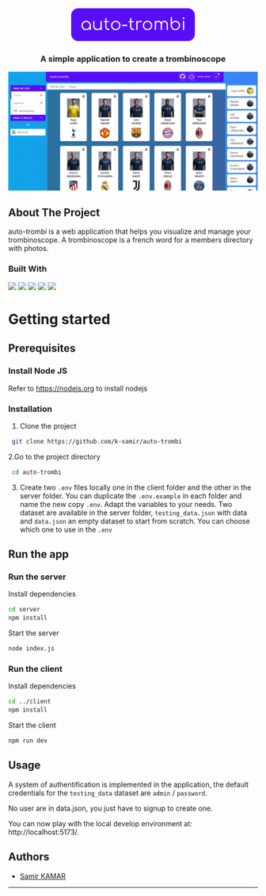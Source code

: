 </br>
</br>

<div align="center">
  <picture>
    <img src="https://github.com/k-samir/auto-trombi/blob/main/img/auto-trombi.png" width="250" alt="Logo"/>
  </picture>
  
  <h3 align="center">A simple application to create a trombinoscope</h3>
  </a>
</div>

![autotrombi screenshot](https://github.com/k-samir/auto-trombi/blob/main/img/auto-trombi-screenshot.png)

## About The Project
auto-trombi is a web application that helps you visualize and manage your trombinoscope. A trombinoscope is a french word for a members directory with photos.

### Built With

<div>
<img src="https://img.shields.io/badge/-ReactJs-61DAFB?logo=react&logoColor=white&style=for-the-badge" />
<img src="https://img.shields.io/badge/vite-%23646CFF.svg?style=for-the-badge&logo=vite&logoColor=white" />
<img src="https://img.shields.io/badge/tailwindcss-%2338B2AC.svg?style=for-the-badge&logo=tailwind-css&logoColor=white"/>
<img src="https://img.shields.io/badge/node.js-6DA55F?style=for-the-badge&logo=node.js&logoColor=white"/>
<img src="https://img.shields.io/badge/express.js-%23404d59.svg?style=for-the-badge&logo=express&logoColor=%2361DAFB"/>
</div>


# Getting started

## Prerequisites

### Install Node JS
Refer to https://nodejs.org to install nodejs

### Installation

1. Clone the project
```bash
 git clone https://github.com/k-samir/auto-trombi
```
2.Go to the project directory
```bash
 cd auto-trombi
```

3. Create two `.env` files locally one in the client folder and the other in the server folder. You can duplicate the `.env.example` in each folder and name the new copy `.env`. Adapt the variables to your needs. Two dataset are available in the server folder, `testing_data.json` with data and `data.json` an empty dataset to start from scratch. You can choose which one to use in the `.env`

## Run the app

### Run the server

Install dependencies

```bash
cd server
npm install
```

Start the server

```bash
node index.js
```

### Run the client

Install dependencies

```bash
cd ../client
npm install
```

Start the client

```bash
npm run dev
```

## Usage

A system of authentification is implemented in the application, the default credentials for the `testing_data` dataset are `admin` / `password`.

No user are in data.json, you just have to signup to create one.


You can now play with the local develop environment at: http://localhost:5173/.

## Authors

- [Samir KAMAR](https://github.com/k-samir)
---

